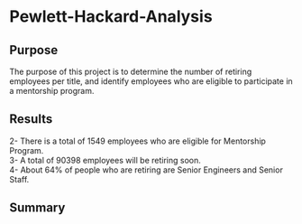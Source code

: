 # Pewlett-Hackard-Analysis
## Purpose
The purpose of this project is to determine the number of retiring employees per title, and identify employees who are eligible to participate in a mentorship program.
## Results

2- There is a total of 1549 employees who are eligible for Mentorship Program.   
3- A total of 90398 employees will be retiring soon.   
4- About 64% of people who are retiring are Senior Engineers and Senior Staff.  
## Summary
